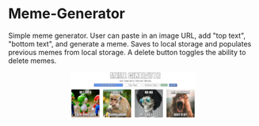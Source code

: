 # Meme-Generator

Simple meme generator. User can paste in an image URL, add "top text", "bottom text", and generate a meme. Saves to local storage and populates previous memes from local storage. A delete button toggles the ability to delete memes.

<p align="center">
     <img width="50%" src="app.png" alt="App">
</p>
